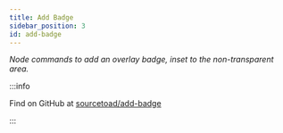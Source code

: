 ```yaml
---
title: Add Badge
sidebar_position: 3
id: add-badge
---
```


_Node commands to add an overlay badge, inset to the non-transparent area._


:::info

Find on GitHub at [sourcetoad/add-badge](https://github.com/sourcetoad/add-badge)

:::